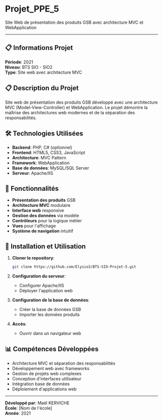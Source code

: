 # Projet_PPE_5
Site Web de présentation des produits GSB avec architecture MVC et WebApplication

---

## 📋 Informations Projet

**Période**: 2021  
**Niveau**: BTS SIO - SIO2  
**Type**: Site web avec architecture MVC

## 📋 Description du Projet

Site web de présentation des produits GSB développé avec une architecture MVC (Model-View-Controller) et WebApplication. Le projet démontre la maîtrise des architectures web modernes et de la séparation des responsabilités.

## 🛠️ Technologies Utilisées

- **Backend**: PHP, C# (optionnel)
- **Frontend**: HTML5, CSS3, JavaScript
- **Architecture**: MVC Pattern
- **Framework**: WebApplication
- **Base de données**: MySQL/SQL Server
- **Serveur**: Apache/IIS

## 🎯 Fonctionnalités

- **Présentation des produits** GSB
- **Architecture MVC** modulaire
- **Interface web** responsive
- **Gestion des données** via modèle
- **Contrôleurs** pour la logique métier
- **Vues** pour l'affichage
- **Système de navigation** intuitif

## 🚀 Installation et Utilisation

1. **Cloner le repository**:
   ```bash
   git clone https://github.com/Elysio3/BTS-SIO-Projet-5.git
   ```

2. **Configuration du serveur**:
   - Configurer Apache/IIS
   - Déployer l'application web

3. **Configuration de la base de données**:
   - Créer la base de données GSB
   - Importer les données produits

4. **Accès**:
   - Ouvrir dans un navigateur web

## 📊 Compétences Développées

- Architecture MVC et séparation des responsabilités
- Développement web avec frameworks
- Gestion de projets web complexes
- Conception d'interfaces utilisateur
- Intégration base de données
- Déploiement d'applications web

---

**Développé par**: Maël KERVICHE  
**École**: [Nom de l'école]  
**Année**: 2021